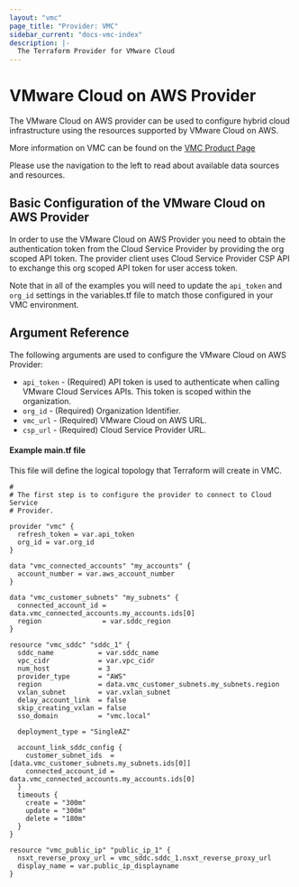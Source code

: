```yaml
---
layout: "vmc"
page_title: "Provider: VMC"
sidebar_current: "docs-vmc-index"
description: |-
  The Terraform Provider for VMware Cloud
---
```


# VMware Cloud on AWS Provider

The VMware Cloud on AWS provider can be used to configure hybrid cloud infrastructure using the resources supported by VMware Cloud on AWS.


More information on VMC can be found on the [VMC Product
Page](https://cloud.vmware.com/vmc-aws)

Please use the navigation to the left to read about available data sources and
resources.

## Basic Configuration of the VMware Cloud on AWS Provider

In order to use the VMware Cloud on AWS Provider you need to obtain the authentication
token from the Cloud Service Provider by providing the org scoped API token.
The provider client uses Cloud Service Provider CSP API
to exchange this org scoped API token for user access token.

Note that in all of the examples you will need to update the `api_token` and `org_id` settings
in the variables.tf file to match those configured in your VMC environment.


## Argument Reference

The following arguments are used to configure the VMware Cloud on AWS Provider:

* `api_token` - (Required) API token is used to authenticate when calling VMware Cloud Services APIs.
   This token is scoped within the organization.
*  `org_id` - (Required) Organization Identifier.
*  `vmc_url` - (Required) VMware Cloud on AWS URL.
*  `csp_url` - (Required) Cloud Service Provider URL.

#### Example main.tf file

This file will define the logical topology that Terraform will
create in VMC.

```hcl
#
# The first step is to configure the provider to connect to Cloud Service
# Provider.

provider "vmc" {
  refresh_token = var.api_token
  org_id = var.org_id
}

data "vmc_connected_accounts" "my_accounts" {
  account_number = var.aws_account_number
}

data "vmc_customer_subnets" "my_subnets" {
  connected_account_id = data.vmc_connected_accounts.my_accounts.ids[0]
  region               = var.sddc_region
}

resource "vmc_sddc" "sddc_1" {
  sddc_name           = var.sddc_name
  vpc_cidr            = var.vpc_cidr
  num_host            = 3
  provider_type       = "AWS"
  region              = data.vmc_customer_subnets.my_subnets.region
  vxlan_subnet        = var.vxlan_subnet
  delay_account_link  = false
  skip_creating_vxlan = false
  sso_domain          = "vmc.local"

  deployment_type = "SingleAZ"

  account_link_sddc_config {
    customer_subnet_ids  = [data.vmc_customer_subnets.my_subnets.ids[0]]
    connected_account_id = data.vmc_connected_accounts.my_accounts.ids[0]
  }
  timeouts {
    create = "300m"
    update = "300m"
    delete = "180m"
  }
}

resource "vmc_public_ip" "public_ip_1" {
  nsxt_reverse_proxy_url = vmc_sddc.sddc_1.nsxt_reverse_proxy_url
  display_name = var.public_ip_displayname
}

```
